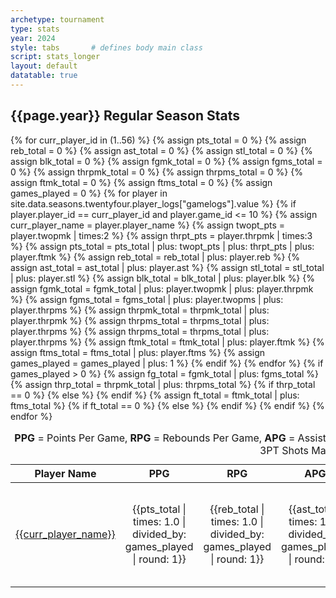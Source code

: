 ```yaml
---
archetype: tournament
type: stats
year: 2024
style: tabs       # defines body main class
script: stats_longer
layout: default
datatable: true
---
```

<h2> {{page.year}} Regular Season Stats </h2>
<table class="display">
  <caption style="text-align: center;"> <b>PPG</b> = Points Per Game, <b>RPG</b> = Rebounds Per Game, <b>APG</b> = Assists Per Game, <b>SPG</b> = Steals per Game, <b>BPG</b> = Blocks per Game, <b>FG%</b> = Total % Of Shots Made, <b>3PT%</b> = Total % Of 3PT Shots Made, <b>FT%</b> = Total % Of Free Throws Made <b>GP</b> = Games Played</caption>
  <colgroup>
      <col class="fifteen"/>
      <col class="nine"/>
      <col class="nine"/>
      <col class="nine"/>
      <col class="nine"/>
      <col class="nine"/>
      <col class="nine"/>
      <col class="nine"/>
      <col class="nine"/>
      <col class="nine"/>
  </colgroup>
  <thead style="text-align: center;">
    <tr>
        <th>Player Name</th>
        <th>PPG</th>
        <th>RPG</th>
        <th>APG</th>
        <th>SPG</th>
        <th>BPG</th>
        <th>FG%</th>
        <th>3PT%</th>
        <th>FT%</th>
        <th>GP</th>
    </tr>
  </thead>
  <tbody style="text-align: center;">
  {% for curr_player_id in (1..56) %}
	{% assign pts_total = 0 %}
	{% assign reb_total = 0 %}
	{% assign ast_total = 0 %}
	{% assign stl_total = 0 %}
	{% assign blk_total = 0 %}
  {% assign fgmk_total = 0 %}
  {% assign fgms_total = 0 %}
  {% assign thrpmk_total = 0 %}
  {% assign thrpms_total = 0 %}
  {% assign ftmk_total = 0 %}
  {% assign ftms_total = 0 %}
	{% assign games_played = 0 %}
  	{% for player in site.data.seasons.twentyfour.player_logs["gamelogs"].value %}
  	  {% if player.player_id == curr_player_id and player.game_id <= 10 %}
		{% assign curr_player_name = player.player_name %}
        {% assign twopt_pts = player.twopmk | times:2 %}
        {% assign thrpt_pts = player.thrpmk | times:3 %}
  	    {% assign pts_total = pts_total | plus: twopt_pts | plus: thrpt_pts | plus: player.ftmk %}
        {% assign reb_total = reb_total | plus: player.reb %}
        {% assign ast_total = ast_total | plus: player.ast %}
        {% assign stl_total = stl_total | plus: player.stl %}
        {% assign blk_total = blk_total | plus: player.blk %}
        {% assign fgmk_total = fgmk_total | plus: player.twopmk | plus: player.thrpmk %}
        {% assign fgms_total = fgms_total | plus: player.twopms | plus: player.thrpms %}
        {% assign thrpmk_total = thrpmk_total | plus: player.thrpmk %}
        {% assign thrpms_total = thrpms_total | plus: player.thrpms %}
        {% assign thrpms_total = thrpms_total | plus: player.thrpms %}
        {% assign ftmk_total = ftmk_total | plus: player.ftmk %}
        {% assign ftms_total = ftms_total | plus: player.ftms %}
        {% assign games_played = games_played | plus: 1 %}
  	  {% endif %}
    {% endfor %}
  	{% if games_played > 0 %}
  <tr>
      <td><a href="/players/{{curr_player_id}}">{{curr_player_name}}</a></td>
      <td>{{pts_total | times: 1.0 | divided_by: games_played | round: 1}}</td>
      <td>{{reb_total | times: 1.0 | divided_by: games_played | round: 1}}</td>
      <td>{{ast_total | times: 1.0 | divided_by: games_played | round: 1}}</td>
      <td>{{stl_total | times: 1.0 | divided_by: games_played | round: 1}}</td>
      <td>{{blk_total | times: 1.0 | divided_by: games_played | round: 1}}</td>
      {% assign fg_total = fgmk_total | plus: fgms_total %}
      <td>{{100.0 | times: fgmk_total | divided_by: fg_total | round: 1 }}%</td>
      {% assign thrp_total = thrpmk_total | plus: thrpms_total %}
      {% if thrp_total == 0 %}
      <th>--%</th>
      {% else %}
      <td>{{100.0 | times: thrpmk_total | divided_by: thrp_total | round: 1 }}%</td>
      {% endif %}
      {% assign ft_total = ftmk_total | plus: ftms_total %}
      {% if ft_total == 0 %}
      <th>--%</th>
      {% else %}
      <td>{{100.0 | times: ftmk_total | divided_by: ft_total | round: 1 }}%</td>
      {% endif %}
      <td>{{games_played}}</td>
   </tr>
  	{% endif %}
   {% endfor %}
  </tbody>
</table>
<br>